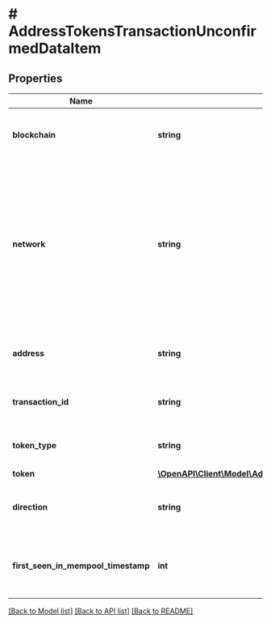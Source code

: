 # # AddressTokensTransactionUnconfirmedDataItem

## Properties

Name | Type | Description | Notes
------------ | ------------- | ------------- | -------------
**blockchain** | **string** | Represents the specific blockchain protocol name, e.g. Ethereum, Bitcoin, etc. |
**network** | **string** | Represents the name of the blockchain network used; blockchain networks are usually identical as technology and software, but they differ in data, e.g. - \&quot;mainnet\&quot; is the live network with actual data while networks like \&quot;testnet\&quot;, \&quot;ropsten\&quot;, \&quot;rinkeby\&quot; are test networks. |
**address** | **string** | Defines the specific address to which the token transaction has been sent and is pending confirmation. |
**transaction_id** | **string** | Defines the unique ID of the specific transaction, i.e. its identification number. |
**token_type** | **string** | Defines the type of token sent with the transaction, e.g. ERC 20. |
**token** | [**\OpenAPI\Client\Model\AddressTokensTransactionUnconfirmedToken**](AddressTokensTransactionUnconfirmedToken.md) |  |
**direction** | **string** | Defines whether the transaction is \&quot;incoming\&quot; or \&quot;outgoing\&quot;. |
**first_seen_in_mempool_timestamp** | **int** | Defines the exact time the transaction has been first accepted into the mempool to await confirmation as timestamp. |

[[Back to Model list]](../../README.md#models) [[Back to API list]](../../README.md#endpoints) [[Back to README]](../../README.md)
